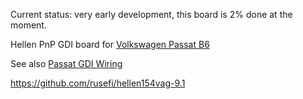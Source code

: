 Current status: very early development, this board is 2% done at the moment.


Hellen PnP GDI board for [Volkswagen Passat B6](VolkswagenPassatB6)


See also [Passat GDI Wiring](Passat-GDI-wiring)



https://github.com/rusefi/hellen154vag-9.1

